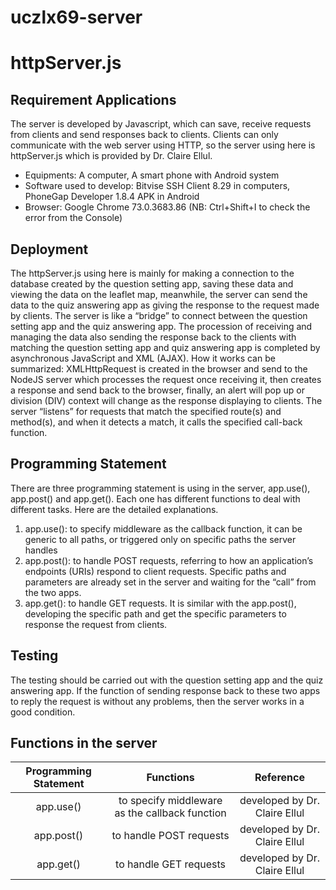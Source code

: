 # uczlx69-server           
# httpServer.js


## Requirement Applications
The server is developed by Javascript, which can save, receive requests from clients and send responses back to clients. Clients can only communicate with the web server using HTTP, so the server using here is httpServer.js which is provided by Dr. Claire Ellul.
- Equipments: A computer, A smart phone with Android system
- Software used to develop: Bitvise SSH Client 8.29 in computers, PhoneGap Developer 1.8.4 APK in Android 
- Browser: Google Chrome 73.0.3683.86 (NB: Ctrl+Shift+I to check the error from the Console)

## Deployment
The httpServer.js using here is mainly for making a connection to the database created by the question setting app, saving these data and viewing the data on the leaflet map, meanwhile, the server can send the data to the quiz answering app as giving the response to the request made by clients. The server is like a “bridge” to connect between the question setting app and the quiz answering app. The procession of receiving and managing the data also sending the response back to the clients with matching the question setting app and quiz answering app is completed by asynchronous JavaScript and XML (AJAX). How it works can be summarized: XMLHttpRequest is created in the browser and send to the NodeJS server which processes the request once receiving it, then creates a response and send back to the browser, finally, an alert will pop up or division (DIV) context will change as the response displaying to clients. The server “listens” for requests that match the specified route(s) and method(s), and when it detects a match, it calls the specified call-back function. 

## Programming Statement
There are three programming statement is using in the server, app.use(), app.post() and app.get(). Each one has different functions to deal with different tasks. Here are the detailed explanations.
1. app.use(): to specify middleware as the callback function, it can be generic to all paths, or triggered only on specific paths the server handles
2. app.post(): to handle POST requests, referring to how an application’s endpoints (URIs) respond to client requests. Specific paths and parameters are already set in the server and waiting for the “call” from the two apps.
3. app.get(): to handle GET requests. It is similar with the app.post(), developing the specific path and get the specific parameters to response the request from clients.

## Testing 
The testing should be carried out with the question setting app and the quiz answering app. If the function of sending response back to these two apps to reply the request is without any problems, then the server works in a good condition.

## Functions in the server 
| Programming Statement  | Functions   | Reference  |
| :------------: | :------------: | :------------: |
|app.use() |to specify middleware as the callback function| developed by Dr. Claire Ellul|
|app.post()|to handle POST requests|developed by Dr. Claire Ellul|
|app.get()|to handle GET requests|developed by Dr. Claire Ellul||



